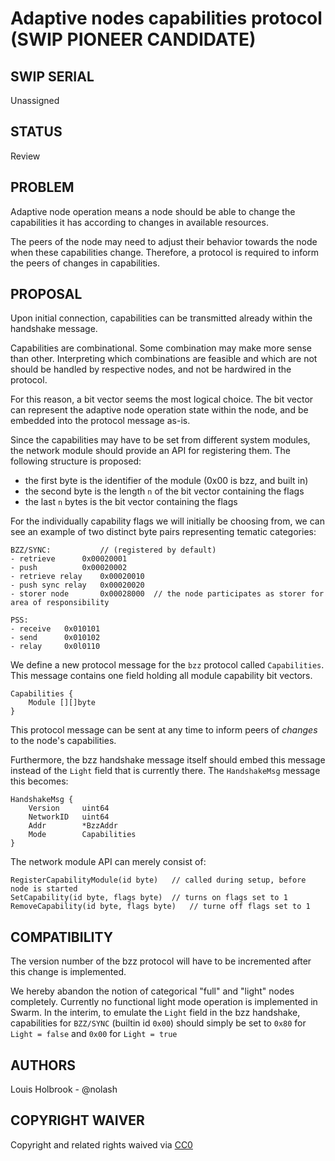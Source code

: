 # Adaptive nodes capabilities protocol (SWIP PIONEER CANDIDATE)

## SWIP SERIAL

Unassigned

## STATUS

Review

## PROBLEM

Adaptive node operation means a node should be able to change the capabilities it has according to changes in available resources.

The peers of the node may need to adjust their behavior towards the node when these capabilities change. Therefore, a protocol is required to inform the peers of changes in capabilities.

## PROPOSAL

Upon initial connection, capabilities can be transmitted already within the handshake message.

Capabilities are combinational. Some combination may make more sense than other. Interpreting which combinations are feasible and which are not should be handled by respective nodes, and not be hardwired in the protocol.

For this reason, a bit vector seems the most logical choice. The bit vector can represent the adaptive node operation state within the node, and be embedded into the protocol message as-is.

Since the capabilities may have to be set from different system modules, the network module should provide an API for registering them. The following structure is proposed:

* the first byte is the identifier of the module (0x00 is bzz, and built in)
* the second byte is the length `n` of the bit vector containing the flags
* the last `n` bytes is the bit vector containing the flags


For the individually capability flags we will initially be choosing from, we can see an example of two distinct byte pairs representing tematic categories:

```
BZZ/SYNC: 			// (registered by default)
- retrieve		0x00020001
- push			0x00020002
- retrieve relay	0x00020010
- push sync relay	0x00020020
- storer node		0x00028000	// the node participates as storer for area of responsibility

PSS:
- receive	0x010101
- send		0x010102
- relay		0x0l0110
```

We define a new protocol message for the `bzz` protocol called `Capabilities`. This message contains one field holding all module capability bit vectors.

```
Capabilities {
	Module [][]byte
}
```

This protocol message can be sent at any time to inform peers of _changes_ to the node's capabilities. 

Furthermore, the bzz handshake message itself should embed this message instead of the `Light` field that is currently there. The `HandshakeMsg` message this becomes:

```
HandshakeMsg {
	Version		uint64
	NetworkID	uint64
	Addr		*BzzAddr
	Mode		Capabilities
}
```

The network module API can merely consist of:

```
RegisterCapabilityModule(id byte)	// called during setup, before node is started
SetCapability(id byte, flags byte) 	// turns on flags set to 1
RemoveCapability(id byte, flags byte)	// turne off flags set to 1
```

## COMPATIBILITY

The version number of the bzz protocol will have to be incremented after this change is implemented.

We hereby abandon the notion of categorical "full" and "light" nodes completely. Currently no functional light mode operation is implemented in Swarm. In the interim, to emulate the `Light` field in the bzz handshake, capabilities for `BZZ/SYNC` (builtin id `0x00`) should simply be set to `0x80` for `Light = false` and `0x00` for `Light = true`

## AUTHORS

Louis Holbrook - @nolash

## COPYRIGHT WAIVER

Copyright and related rights waived via [CC0](https://creativecommons.org/publicdomain/zero/1.0/)
